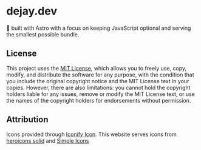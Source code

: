 # dejay.dev

:rocket: built with Astro with a focus on keeping JavaScript optional and serving the smallest possible bundle.

## License

This project uses the [MIT License](./LICENSE), which allows you to freely use, copy, modify, and distribute the software for any purpose, with the condition that you include the original copyright notice and the MIT License text in your copies. However, there are also limitations: you cannot hold the copyright holders liable for any issues, remove or modify the MIT License text, or use the names of the copyright holders for endorsements without permission.

## Attribution

Icons provided through [Iconify Icon](https://iconify.design/docs/iconify-icon/). This website serves icons from [heroicons solid](https://heroicons.com/solid) and [Simple Icons](https://simpleicons.org/)
